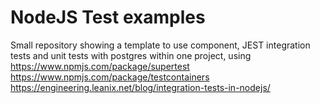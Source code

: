 # NodeJS Test examples
Small repository showing a template to use component, JEST integration tests and unit tests with postgres within one project, using
https://www.npmjs.com/package/supertest
https://www.npmjs.com/package/testcontainers
https://engineering.leanix.net/blog/integration-tests-in-nodejs/
